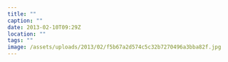 ```yaml
---
title: ""
caption: ""
date: 2013-02-10T09:29Z
location: ""
tags: ""
image: /assets/uploads/2013/02/f5b67a2d574c5c32b7270496a3bba82f.jpg
---
```

